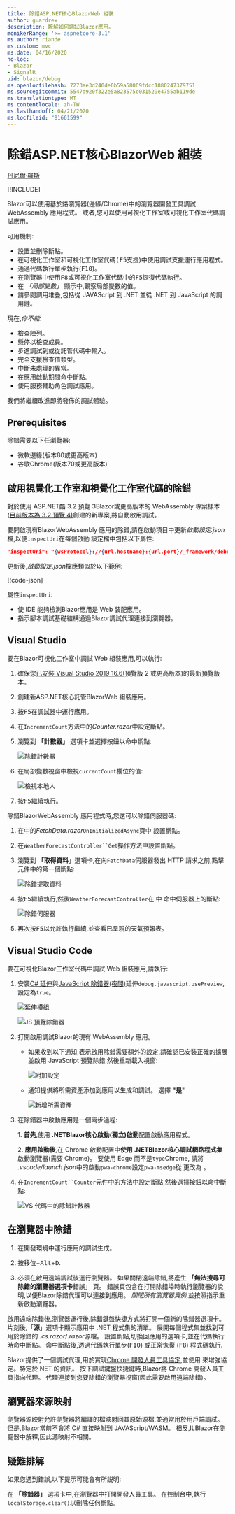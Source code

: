 ```yaml
---
title: 除錯ASP.NET核心BlazorWeb 組裝
author: guardrex
description: 瞭解如何調試Blazor應用。
monikerRange: '>= aspnetcore-3.1'
ms.author: riande
ms.custom: mvc
ms.date: 04/16/2020
no-loc:
- Blazor
- SignalR
uid: blazor/debug
ms.openlocfilehash: 7273ae3d240de0b59a58069fdcc1880247379751
ms.sourcegitcommit: 5547d920f322e5a823575c031529e4755ab119de
ms.translationtype: MT
ms.contentlocale: zh-TW
ms.lasthandoff: 04/21/2020
ms.locfileid: "81661599"
---
```

# <a name="debug-aspnet-core-opno-locblazor-webassembly"></a>除錯ASP.NET核心BlazorWeb 組裝

[丹尼爾·羅斯](https://github.com/danroth27)

[!INCLUDE[](~/includes/blazorwasm-preview-notice.md)]

Blazor可以使用基於鉻瀏覽器(邊緣/Chrome)中的瀏覽器開發工具調試 WebAssembly 應用程式。  或者,您可以使用可視化工作室或可視化工作室代碼調試應用。

可用機制:

* 設置並刪除斷點。
* 在可視化工作室和可視化工作室代碼<kbd>(F5</kbd>支援)中使用調試支援運行應用程式。
* 通過代碼執行單步執行(<kbd>F10</kbd>)。
* 在瀏覽器中使用<kbd>F8</kbd>或可視化工作室代碼中的<kbd>F5</kbd>恢復代碼執行。
* 在 *「局部變數」* 顯示中,觀察局部變數的值。
* 請參閱調用堆疊,包括從 JAVAScript 到 .NET 並從 .NET 到 JavaScript 的調用鏈。

現在,*你不能*:

* 檢查陣列。
* 懸停以檢查成員。
* 步進調試到或從託管代碼中輸入。
* 完全支援檢查值類型。
* 中斷未處理的異常。
* 在應用啟動期間命中斷點。
* 使用服務輔助角色調試應用。

我們將繼續改進即將發佈的調試體驗。

## <a name="prerequisites"></a>Prerequisites

除錯需要以下任瀏覽器:

* 微軟邊緣(版本80或更高版本)
* 谷歌Chrome(版本70或更高版本)

## <a name="enable-debugging-for-visual-studio-and-visual-studio-code"></a>啟用視覺化工作室和視覺化工作室代碼的除錯

對於使用 ASP.NET酷 3.2 預覽 3Blazor或更高版本的 WebAssembly 專案樣本([目前版本為 3.2 預覽 4)](xref:blazor/get-started)創建的新專案,將自動啟用調試。

要開啟現有BlazorWebAssembly 應用的除錯,請在啟動項目中更新*啟動設定.json*檔,以便`inspectUri`在每個啟動 設定檔中包括以下屬性:

```json
"inspectUri": "{wsProtocol}://{url.hostname}:{url.port}/_framework/debug/ws-proxy?browser={browserInspectUri}"
```

更新後,*啟動設定.json*檔應類似於以下範例:

[!code-json[](debug/launchSettings.json?highlight=14,22)]

屬性`inspectUri`:

* 使 IDE 能夠檢測Blazor應用是 Web 裝配應用。
* 指示腳本調試基礎結構通過Blazor調試代理連接到瀏覽器。

## <a name="visual-studio"></a>Visual Studio

要在Blazor可視化工作室中調試 Web 組裝應用,可以執行:

1. 確保您[已安裝 Visual Studio 2019 16.6(](https://visualstudio.com/preview)預覽版 2 或更高版本)的最新預覽版本。
1. 創建新ASP.NET核心託管BlazorWeb 組裝應用。
1. 按<kbd>F5</kbd>在調試器中運行應用。
1. 在`IncrementCount`方法中的*Counter.razor*中設定斷點。
1. 瀏覽到 **「計數器」** 選項卡並選擇按鈕以命中斷點:

   ![除錯計數器](https://devblogs.microsoft.com/aspnet/wp-content/uploads/sites/16/2020/03/vs-debug-counter.png)

1. 在局部變數視窗中檢視`currentCount`欄位的值:

   ![檢視本地人](https://devblogs.microsoft.com/aspnet/wp-content/uploads/sites/16/2020/03/vs-debug-locals.png)

1. 按<kbd>F5</kbd>繼續執行。

除錯BlazorWebAssembly 應用程式時,您還可以除錯伺服器碼:

1. 在中的*FetchData.razor*`OnInitializedAsync`頁中 設置斷點。
1. 在`WeatherForecastController``Get`操作方法中設置斷點。
1. 瀏覽到 **「取得資料**」選項卡,在向`FetchData`伺服器發出 HTTP 請求之前,點擊元件中的第一個斷點:

   ![除錯提取資料](https://devblogs.microsoft.com/aspnet/wp-content/uploads/sites/16/2020/03/vs-debug-fetch-data.png)

1. 按<kbd>F5</kbd>繼續執行,然後`WeatherForecastController`在 中 命中伺服器上的斷點:

   ![除錯伺服器](https://devblogs.microsoft.com/aspnet/wp-content/uploads/sites/16/2020/03/vs-debug-server.png)

1. 再次按<kbd>F5</kbd>以允許執行繼續,並查看已呈現的天氣預報表。

<a id="vscode"></a>

## <a name="visual-studio-code"></a>Visual Studio Code

要在可視化Blazor工作室代碼中調試 Web 組裝應用,請執行:
 
1. 安裝[C# 延伸](https://marketplace.visualstudio.com/items?itemName=ms-dotnettools.csharp)與[JavaScript 除錯器(夜間)](https://marketplace.visualstudio.com/items?itemName=ms-vscode.js-debug-nightly)延伸`debug.javascript.usePreview`, 設定為`true`。

   ![延伸模組](https://devblogs.microsoft.com/aspnet/wp-content/uploads/sites/16/2020/03/vscode-extensions.png)

   ![JS 預覽除錯器](https://devblogs.microsoft.com/aspnet/wp-content/uploads/sites/16/2020/03/vscode-js-use-preview.png)

1. 打開啟用調試Blazor的現有 WebAssembly 應用。

   * 如果收到以下通知,表示啟用除錯需要額外的設定,請確認已安裝正確的擴展並啟用 JavaScript 預覽除錯,然後重新載入視窗:

     ![附加設定](https://devblogs.microsoft.com/aspnet/wp-content/uploads/sites/16/2020/03/vscode-additional-setup.png)

   * 通知提供將所需資產添加到應用以生成和調試。 選擇 **"是**"

     ![新增所需資產](https://devblogs.microsoft.com/aspnet/wp-content/uploads/sites/16/2020/03/vscode-required-assets.png)

1. 在除錯器中啟動應用是一個兩步過程:

   1\. **首先**,使用 **.NETBlazor核心啟動(獨立)啟動**配置啟動應用程式。

   2\. **應用啟動後**,在 Chrome 啟動配置**中使用 .NETBlazor核心調試網路程式集**啟動瀏覽器(需要 Chrome)。 要使用 Edge 而不是`type`Chrome, 請將 *.vscode/launch.json*中的啟動`pwa-chrome`設定`pwa-msedge`從 更改為 。

1. 在`IncrementCount``Counter`元件中的方法中設定斷點,然後選擇按鈕以命中斷點:

   ![VS 代碼中的除錯計數器](https://devblogs.microsoft.com/aspnet/wp-content/uploads/sites/16/2020/03/vscode-debug-counter.png)

## <a name="debug-in-the-browser"></a>在瀏覽器中除錯

1. 在開發環境中運行應用的調試生成。

1. 按<kbd>移位</kbd>+<kbd>Alt</kbd>+<kbd>D</kbd>.

1. 必須在啟用遠端調試後運行瀏覽器。 如果關閉遠端除錯,將產生 **「無法搜尋可除錯的瀏覽器選項卡**錯誤」 頁。 錯誤頁包含在打開除錯埠時執行瀏覽器的說明,以便Blazor除錯代理可以連接到應用。 *關閉所有瀏覽器實例*,並按照指示重新啟動瀏覽器。

啟用遠端除錯後,瀏覽器運行後,除錯鍵盤快捷方式將打開一個新的除錯器選項卡。片刻後,「**源**」選項卡顯示應用中 .NET 程式集的清單。 展開每個程式集並找到可用於除錯的 *.cs.razor*/*.razor*源檔。 設置斷點,切換回應用的選項卡,並在代碼執行時命中斷點。 命中斷點後,透過代碼執行單步(<kbd>F10</kbd>) 或正常恢復 (<kbd>F8</kbd>) 程式碼執行.

Blazor提供了一個調試代理,用於實現[Chrome 開發人員工具協定](https://chromedevtools.github.io/devtools-protocol/),並使用 來增強協定。特定於 NET 的資訊。 按下調試鍵盤快捷鍵時,Blazor將 Chrome 開發人員工具指向代理。 代理連接到您要除錯的瀏覽器視窗(因此需要啟用遠端除錯)。

## <a name="browser-source-maps"></a>瀏覽器來源映射

瀏覽器源映射允許瀏覽器將編譯的檔映射回其原始源檔,並通常用於用戶端調試。 但是,Blazor當前不會將 C# 直接映射到 JAVAScript/WASM。 相反,ILBlazor在瀏覽器中解釋,因此源映射不相關。

## <a name="troubleshoot"></a>疑難排解

如果您遇到錯誤,以下提示可能會有所説明:

在 **「除錯器」** 選項卡中,在瀏覽器中打開開發人員工具。 在控制台中,執行`localStorage.clear()`以刪除任何斷點。
